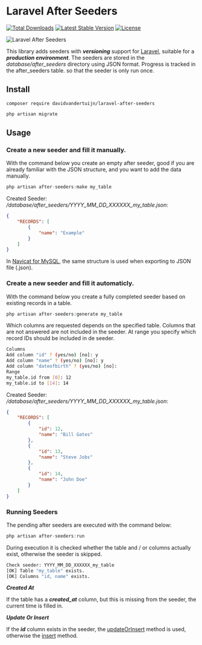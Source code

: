 # Laravel After Seeders

<a href="https://packagist.org/packages/davidvandertuijn/laravel-after-seeders"><img src="https://poser.pugx.org/davidvandertuijn/laravel-after-seeders/d/total.svg" alt="Total Downloads"></a>
<a href="https://packagist.org/packages/davidvandertuijn/laravel-after-seeders"><img src="https://poser.pugx.org/davidvandertuijn/laravel-after-seeders/v/stable.svg" alt="Latest Stable Version"></a>
<a href="https://packagist.org/packages/davidvandertuijn/laravel-after-seeders"><img src="https://poser.pugx.org/davidvandertuijn/laravel-after-seeders-seedersders/license.svg" alt="License"></a>

![Laravel After Seeders](https://cdn.davidvandertuijn.nl/github/laravel-after-seeders.png)

This library adds seeders with ***versioning*** support for [Laravel](https://laravel.com/), suitable for a ***production environment***.
The seeders are stored in the *database/after_seeders* directory using JSON format.
Progress is tracked in the after_seeders table. so that the seeder is only run once.

## Install

```
composer require davidvandertuijn/laravel-after-seeders
```

```php
php artisan migrate
```

## Usage

### Create a new seeder and fill it manually.

With the command below you create an empty after seeder, good if you are already familiar with the JSON structure, and you want to add the data manually.

```php
php artisan after-seeders:make my_table
```

Created Seeder: */database/after_seeders/YYYY_MM_DD_XXXXXX_my_table.json*:

```json
{
    "RECORDS": [
        {
            "name": "Example"
        }
    ]
}
```

In [Navicat for MySQL](https://www.navicat.com/en/products/navicat-for-mysql), the same structure is used when exporting to JSON file (.json).

### Create a new seeder and fill it automaticly.

With the command below you create a fully completed seeder based on existing records in a table.

```php
php artisan after-seeders:generate my_table
```

Which columns are requested depends on the specified table. Columns that are not answered are not included in the seeder. At range you specify which record IDs should be included in de seeder.

```bash
Columns
Add column "id" ? (yes/no) [no]: y
Add column "name" ? (yes/no) [no]: y
Add column "dateofbirth" ? (yes/no) [no]:
Range
my_table.id from [0]: 12
my_table.id to [14]: 14
```

Created Seeder: */database/after_seeders/YYYY_MM_DD_XXXXXX_my_table.json*:

```json
{
    "RECORDS": [
        {
            "id": 12,
            "name": "Bill Gates"
        },
        {
            "id": 13,
            "name": "Steve Jobs"
        },
        {
            "id": 14,
            "name": "John Doe"
        }
    ]
}
```

### Running Seeders

The pending after seeders are executed with the command below:

```php
php artisan after-seeders:run
```

During execution it is checked whether the table and / or columns actually exist, otherwise the seeder is skipped.

```bash
Check seeder: YYYY_MM_DD_XXXXXX_my_table
[OK] Table "my_table" exists.
[OK] Columns "id, name" exists.
```
***Created At***

If the table has a ***created_at*** column, but this is missing from the seeder, the current time is filled in.

***Update Or Insert***

If the ***id*** column exists in the seeder, the [updateOrInsert](https://laravel.com/docs/8.x/queries#update-or-insert) method is used, otherwise the [insert](https://laravel.com/docs/8.x/queries#inserts) method.
